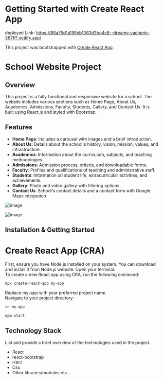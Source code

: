 # Getting Started with Create React App

deployed Link- https://66a75d1a195bb1063d3bc4c8--dreamy-vacherin-367ff1.netlify.app/

This project was bootstrapped with [Create React App](https://github.com/facebook/create-react-app).


# School Website Project

## Overview

This project is a fully functional and responsive website for a school. The website includes various sections such as Home Page, About Us, Academics, Admissions, Faculty, Students, Gallery, and Contact Us. It is built using React.js and styled with Bootstrap.

## Features

- **Home Page**: Includes a carousel with images and a brief introduction.
- **About Us**: Details about the school's history, vision, mission, values, and infrastructure.
- **Academics**: Information about the curriculum, subjects, and teaching methodologies.
- **Admissions**: Admission process, criteria, and downloadable forms.
- **Faculty**: Profiles and qualifications of teaching and administrative staff.
- **Students**: Information on student life, extracurricular activities, and achievements.
- **Gallery**: Photo and video gallery with filtering options.
- **Contact Us**: School's contact details and a contact form with Google Maps integration.


![image](https://github.com/user-attachments/assets/6e826134-d7cf-44d9-9928-4954895db801)

![image](https://github.com/user-attachments/assets/c36a50d1-077e-4b9a-82e1-14f32a1c9e15)


## Installation & Getting Started

# Create React App (CRA)
 First, ensure you have Node.js installed on your system. You can download and install it from Node.js website.
Open your terminal.<br>
To create a new React app using CRA, run the following command:

```bash
npx create-react-app my-app
```
Replace my-app with your preferred project name.<br>
Navigate to your project directory:

```bash
cd my-app
```

```bash
npm start
```

## Technology Stack
List and provide a brief overview of the technologies used in the project.


- React
- react-bootstrap
- Html
- Css
- Other libraries/modules etc...
